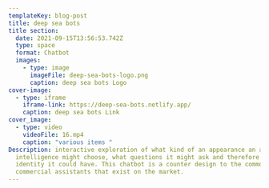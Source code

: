 ```yaml
---
templateKey: blog-post
title: deep sea bots
title section:
  date: 2021-09-15T13:56:53.742Z
  type: space
  format: Chatbot
  images:
    - type: image
      imageFile: deep-sea-bots-logo.png
      caption: deep sea bots Logo
cover-image:
  - type: iframe
    iframe-link: https://deep-sea-bots.netlify.app/
    caption: deep sea bots Link
cover_image:
  - type: video
    videoFile: 16.mp4
    caption: "various items "
Description: interactive exploration of what kind of an appearance an artificial
  intelligence might choose, what questions it might ask and therefore what
  identity it could have. This chatbot is a counter design to the common
  commercial assistants that exist on the market.
---
```

